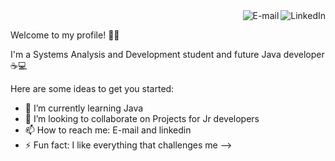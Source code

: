 <a href="https://www.linkedin.com/in/p%C3%A2mela-costa-177bb41b3/">
<img align="right" alt="LinkedIn" src="https://img.shields.io/badge/-Pamela%20Costa-blue"/>
</a>

<a href="mailto:pameladapalmacosta.dev@gmail.com">
<img align="right" alt="E-mail" src="https://img.shields.io/badge/Email-red"/>
</a>

<br/>

Welcome to my profile! 👋🏽
 
 I'm a Systems Analysis and Development student and
future Java developer☕️💻

Here are some ideas to get you started:


- 🌱 I’m currently learning Java
- 👯 I’m looking to collaborate on Projects for Jr developers
- 📫 How to reach me: E-mail and linkedin
- ⚡ Fun fact:  I like everything that challenges me
-->
